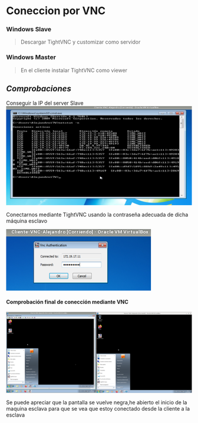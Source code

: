 # Coneccion por VNC
### Windows Slave

>Descargar TightVNC y customizar como servidor

### Windows Master
> En el cliente instalar TightVNC como viewer

## _**Comprobaciones**_
Conseguir la IP del server Slave
![Texto](./1.png)

Conectarnos mediante TightVNC usando la contraseña adecuada de dicha máquina esclavo

![texto](./2.png)

#### Comprobación final de conección mediante VNC

![Texto](./3.png)

Se puede apreciar que la pantalla se vuelve negra,he abierto el inicio de la maquina esclava para que se vea que estoy conectado desde la cliente a la esclava 
